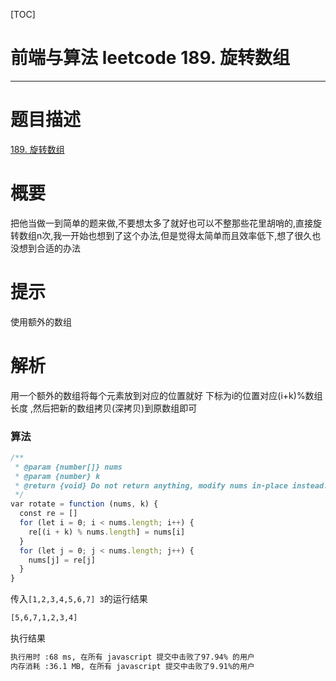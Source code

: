 [TOC]
# 前端与算法 leetcode 189. 旋转数组
---
# 题目描述
[189. 旋转数组](https://leetcode-cn.com/problems/rotate-array/)
# 概要
把他当做一到简单的题来做,不要想太多了就好也可以不整那些花里胡哨的,直接旋转数组n次,我一开始也想到了这个办法,但是觉得太简单而且效率低下,想了很久也没想到合适的办法
# 提示
使用额外的数组
# 解析
用一个额外的数组将每个元素放到对应的位置就好 下标为i的位置对应(i+k)%数组长度 ,然后把新的数组拷贝(深拷贝)到原数组即可

### 算法
```js
/**
 * @param {number[]} nums
 * @param {number} k
 * @return {void} Do not return anything, modify nums in-place instead.
 */
var rotate = function (nums, k) {
  const re = []
  for (let i = 0; i < nums.length; i++) {
    re[(i + k) % nums.length] = nums[i]
  }
  for (let j = 0; j < nums.length; j++) {
    nums[j] = re[j]
  }
}
```
传入`[1,2,3,4,5,6,7] 3`的运行结果
```sh
[5,6,7,1,2,3,4]
```
执行结果
```sh
执行用时 :68 ms, 在所有 javascript 提交中击败了97.94% 的用户
内存消耗 :36.1 MB, 在所有 javascript 提交中击败了9.91%的用户
```


